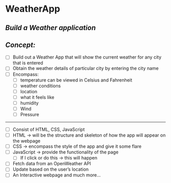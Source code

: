 # WeatherApp
<!-- can have readme preview open as well to see how it will appear -->
<!-- ## this is a sub heading -->
## *Build a Weather application* 


## *Concept:*
<!-- - this is a bullet -->
- [ ]  Build out a Weather App that will show the current weather for any city that is entered
- [ ]  Obtain the weather details of particular city by entering the city name
- [ ]  Encompass:
    - [ ]  temperature can be viewed in Celsius and Fahrenheit
    - [ ]  weather conditions
    - [ ]  location
    - [ ]  what it feels like
    - [ ]  humidity
    - [ ]  Wind
    - [ ]  Pressure
---
- [ ]  Consist of HTML, CSS, JavaScript
- [ ]  HTML → will be the structure and skeleton of how the app will appear on the webpage
- [ ]  CSS → encompass the style of the app and give it some flare
- [ ]  JavaScript → provide the functionality of the page
    - [ ]  If I click or do this → this will happen
- [ ]  Fetch data from an OpenWeather API
- [ ]  Update based on the user’s location
- [ ]  An Interactive webpage and much more…